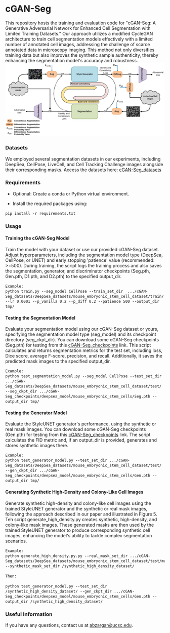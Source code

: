 # cGAN-Seg

This repository hosts the training and evaluation code for "cGAN-Seg: A Generative Adversarial Network for Enhanced Cell Segmentation with Limited Training Datasets." Our approach utilizes a modified CycleGAN architecture to train cell segmentation models effectively with a limited number of annotated cell images, addressing the challenge of scarce annotated data in microscopy imaging. This method not only diversifies training data but also improves the synthetic sample authenticity, thereby enhancing the segmentation model's accuracy and robustness. ![Screenshot](Figure1.png)

### Datasets
We employed several segmentation datasets in our experiments, including DeepSea, CellPose, LiveCell, and Cell Tracking Challenge images alongside their corresponding masks. Access the datasets here: [cGAN-Seg_datasets](https://drive.google.com/drive/folders/1ZYkNA4mm6xaAjm51vfg1YL2kgDfp4OPD?usp=sharing)

### Requirements

* Optional: Create a conda or Python virtual environment.

* Install the required packages using:
```
pip install -r requirements.txt
```

### Usage
#### Training the cGAN-Seg Model
Train the model with your dataset or use our provided cGAN-Seg dataset. Adjust hyperparameters, including the segmentation model type (DeepSea, CellPose, or UNET) and early stopping 'patience' value (recommended: >=500). During training, the script logs the training process and also saves the segmentation, generator, and discriminator checkpoints (Seg.pth, Gen.pth, D1.pth, and D2.pth) to the specified output_dir. 
```
Example:
python train.py --seg_model CellPose --train_set_dir  .../cGAN-Seg_datasets/DeepSea_datasets/mouse_embryonic_stem_cell_dataset/train/  --lr 0.0001 --p_vanilla 0.2 --p_diff 0.2 --patience 500 --output_dir tmp/
```

#### Testing the Segmentation Model
Evaluate your segmentation model using our cGAN-Seg dataset or yours, specifying the segmentation model type (seg_model) and its checkpoint directory (seg_ckpt_dir). You can download some cGAN-Seg checkpoints (Seg.pth) for testing from this [cGAN-Seg_checkpoints](https://drive.google.com/drive/folders/19V11wBxALoABvsfq8nNZqP1PmuC4Cl_R?usp=sharing) link. This script calculates and returns segmentation metrics for the test set, including loss, Dice score, average F-score, precision, and recall. Additionally, it saves the predicted mask images to the specified output_dir.
```
Example:
python test_segmentation_model.py --seg_model CellPose --test_set_dir .../cGAN-Seg_datasets/DeepSea_datasets/mouse_embryonic_stem_cell_dataset/test/ --seg_ckpt_dir .../cGAN-Seg_checkpoints/deepsea_model/mouse_embryonic_stem_cells/Seg.pth --output_dir tmp/
```
#### Testing the Generator Model
Evaluate the StyleUNET generator's performance, using the synthetic or real mask images. You can download some cGAN-Seg checkpoints (Gen.pth) for testing from this [cGAN-Seg_checkpoints](https://drive.google.com/drive/folders/19V11wBxALoABvsfq8nNZqP1PmuC4Cl_R?usp=sharing) link. The script calculates the FID metric and, if an output_dir is provided, generates and stores synthetic images there.
```
Example:
python test_generator_model.py --test_set_dir .../cGAN-Seg_datasets/DeepSea_datasets/mouse_embryonic_stem_cell_dataset/test/ --gen_ckpt_dir .../cGAN-Seg_checkpoints/deepsea_model/mouse_embryonic_stem_cells/Gen.pth --output_dir tmp/
```

#### Generating Synthetic High-Density and Colony-Like Cell Images
Generate synthetic high-density and colony-like cell images using the trained StyleUNET generator and the synthetic or real mask images, following the approach described in our paper and illustrated in Figure 5.
Teh script generate_high_density.py creates synthetic, high-density, and colony-like mask images. These generated masks are then used by the trained StyleUNET generator to produce corresponding synthetic cell images, enhancing the model's ability to tackle complex segmentation scenarios.  
```
Example:
python generate_high_density.py.py --real_mask_set_dir .../cGAN-Seg_datasets/DeepSea_datasets/mouse_embryonic_stem_cell_dataset/test/masks/ --synthetic_mask_set_dir /synthetic_high_density_dataset/

Then:

python test_generator_model.py --test_set_dir /synthetic_high_density_dataset/ --gen_ckpt_dir .../cGAN-Seg_checkpoints/deepsea_model/mouse_embryonic_stem_cells/Gen.pth --output_dir /synthetic_high_density_dataset/

```

### Useful Information
If you have any questions, contact us at abzargar@ucsc.edu.

